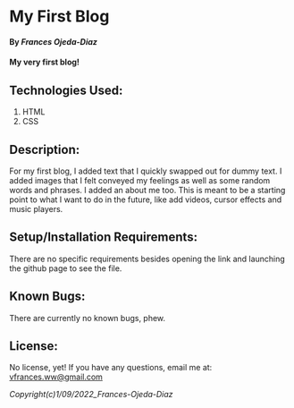 # My First Blog
#### By *Frances Ojeda-Diaz*
#### My very first blog!

## Technologies Used:
1. HTML
2. CSS

## Description:
For my first blog, I added text that I quickly swapped out for dummy text. I added images that I felt conveyed my feelings as well as some random words and phrases. I added an about me too. This is meant to be a starting point to what I want to do in the future, like add videos, cursor effects and music players.

## Setup/Installation Requirements:
There are no specific requirements besides opening the link and  launching the github page to see the file.

## Known Bugs:
There are currently no known bugs, phew.

## License:
No license, yet! If you have any questions, email me at: vfrances.ww@gmail.com

*Copyright(c)_1/09/2022_Frances-Ojeda-Diaz_*
